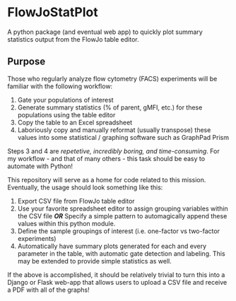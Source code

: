 # FlowJoStatPlot
A python package (and eventual web app) to quickly plot summary statistics output from the FlowJo table editor.

## Purpose
Those who regularly analyze flow cytometry (FACS) experiments will be familiar with the following workflow:

1. Gate your populations of interest
2. Generate summary statistics (% of parent, gMFI, etc.) for these populations using the table editor
3. Copy the table to an Excel spreadsheet
4. Laboriously copy and manually reformat (usually transpose) these values into some statistical / graphing software such as GraphPad Prism

Steps 3 and 4 are *repetetive, incredibly boring, and time-consuming*. For my workflow - and that of many others - this task should be easy to automate with Python!

This repository will serve as a home for code related to this mission. Eventually, the usage should look something like this:

1. Export CSV file from FlowJo table editor
2. Use your favorite spreadsheet editor to assign grouping variables within the CSV file ***OR*** Specify a simple pattern to automagically append these values within this python module.
3. Define the sample groupings of interest (i.e. one-factor vs two-factor experiments)
4. Automatically have summary plots generated for each and every parameter in the table, with automatic gate detection and labeling. This may be extended to provide simple statistics as well.

If the above is accomplished, it should be relatively trivial to turn this into a Django or Flask web-app that allows users to upload a CSV file and receive a PDF with all of the graphs!

